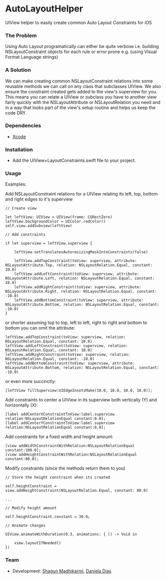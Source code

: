 AutoLayoutHelper
=======================

UIView helper to easily create common Auto Layout Constraints for iOS

### The Problem

Using Auto Layout programatically can either be quite verbose i.e. building NSLayoutConstraint objects for each rule or error prone e.g. (using Visual Format Language strings)

### A Solution

We can make creating common NSLayoutConstraint relations into some reusable methods we can call on any class that subclasses UIView. We also ensure the constraint created gets added to the view's superview for you. This means you can relate a UIView or subclass you have to another view fairly quickly with the NSLayoutAttribute or NSLayoutRelation you need and in a way that looks part of the view's setup routine and helps us keep the code DRY.

### Dependencies 

* [Xcode](https://itunes.apple.com/gb/app/xcode/id497799835?mt=12#)

### Installation

- Add the UIView+LayoutConstraints.swift file to your project.

### Usage

Examples:

Add NSLayoutConstraint relations for a UIView relating its left, top, bottom and right edges to it's superview 

    // Create view
    
    let leftView: UIView = UIView(frame: CGRectZero)
    leftView.backgroundColor = UIColor.redColor()
    self.view.addSubview(leftView)
    
    // Add constraints
    
    if let superview = leftView.superview {
        
        leftView.setTranslatesAutoresizingMaskIntoConstraints(false)
        
        leftView.addTopConstraint(toView: superview, attribute: NSLayoutAttribute.Top, relation: NSLayoutRelation.Equal, constant: 10.0)
        leftView.addLeftConstraint(toView: superview, attribute: NSLayoutAttribute.Left, relation: NSLayoutRelation.Equal, constant: 10.0)
        leftView.addRightConstraint(toView: superview, attribute: NSLayoutAttribute.Right, relation: NSLayoutRelation.Equal, constant: -10.0)
        leftView.addBottomConstraint(toView: superview, attribute: NSLayoutAttribute.Bottom, relation: NSLayoutRelation.Equal, constant: -10.0)
    }

or shorter assuming top to top, left to left, right to right and bottom to bottom you can omit the attribute: 
    
    leftView.addTopConstraint(toView: superview, relation: NSLayoutRelation.Equal, constant: 10.0)
    leftView.addLeftConstraint(toView: superview, relation: NSLayoutRelation.Equal, constant: 10.0)
    leftView.addRightConstraint(toView: superview, relation: NSLayoutRelation.Equal, constant: -10.0)
    leftView.addBottomConstraint(toView: superview, attribute: NSLayoutAttribute.Bottom, relation: NSLayoutRelation.Equal, constant: -10.0)

or even more succinctly:

    [leftView fillSuperview:UIEdgeInsetsMake(10.0, 10.0, 10.0, 10.0)];


Add constraints to center a UIView in its superview both vertically (Y) and horizontally (X): 

    [label addCenterXConstraintToView:label.superview relation:NSLayoutRelationEqual constant:0.0];
    [label addCenterYConstraintToView:label.superview relation:NSLayoutRelationEqual constant:0.0];
    
Add constraints for a fixed width and height amount:

    [view addWidthConstraintWithRelation:NSLayoutRelationEqual constant:100.0];
    [view addHeightConstraintWithRelation:NSLayoutRelationEqual constant:80.0];

Modify constraints (since the methods return them to you)

    // Store the height constraint when its created
        
    self.heightConstraint = view.addHeightConstraint(NSLayoutRelation.Equal, constant: 80.0)
    
    ...
    
    // Modify height amount
    
    self.heightConstraint.constant = 30.0;

    // Animate changes
    
    UIView.animateWithDuration(0.3, animations: { () -> Void in

        view.layoutIfNeeded()
    })

### Team
* Development: [Shagun Madhikarmi](mailto:shagun@ustwo.com), [Daniela Dias](mailto:daniela@ustwo.com)
